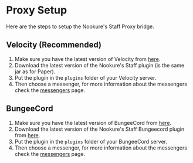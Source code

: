# Proxy Setup
Here are the steps to setup the Nookure's Staff Proxy bridge.

## Velocity (Recommended)
1. Make sure you have the latest version of Velocity from [here](https://papermc.io/downloads/velocity).
2. Download the latest version of the Nookure's Staff plugin (is the same jar as for Paper).
3. Put the plugin in the `plugins` folder of your Velocity server.
4. Then choose a messenger, for more information about the messengers check the [messengers](/nkstaff/messenger.html) page.

## BungeeCord
1. Make sure you have the latest version of BungeeCord from [here](https://ci.md-5.net/job/BungeeCord/).
2. Download the latest version of the Nookure's Staff Bungeecord plugin from [here](https://github.com/Nookure/NookureStaff-Compatibility/releases/download/BungeeCord-1.2.1-0b31983/NookureStaff-BungeeCord-1.2.1-0b31983.jar).
3. Put the plugin in the `plugins` folder of your BungeeCord server.
4. Then choose a messenger, for more information about the messengers check the [messengers](/nkstaff/messenger.html) page.
